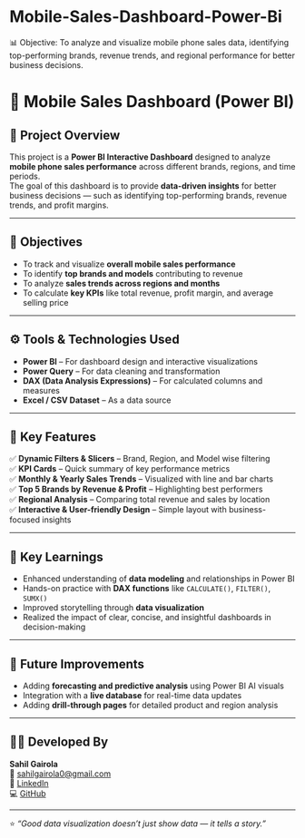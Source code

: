 # Mobile-Sales-Dashboard-Power-Bi
📊 Objective:  To analyze and visualize mobile phone sales data, identifying top-performing brands, revenue trends, and regional performance for better business decisions.
# 📱 Mobile Sales Dashboard (Power BI)

## 🧭 Project Overview  
This project is a **Power BI Interactive Dashboard** designed to analyze **mobile phone sales performance** across different brands, regions, and time periods.  
The goal of this dashboard is to provide **data-driven insights** for better business decisions — such as identifying top-performing brands, revenue trends, and profit margins.

---

## 🎯 Objectives
- To track and visualize **overall mobile sales performance**  
- To identify **top brands and models** contributing to revenue  
- To analyze **sales trends across regions and months**  
- To calculate **key KPIs** like total revenue, profit margin, and average selling price  

---

## ⚙️ Tools & Technologies Used
- **Power BI** – For dashboard design and interactive visualizations  
- **Power Query** – For data cleaning and transformation  
- **DAX (Data Analysis Expressions)** – For calculated columns and measures  
- **Excel / CSV Dataset** – As a data source  

---

## 🧩 Key Features
✅ **Dynamic Filters & Slicers** – Brand, Region, and Model wise filtering  
✅ **KPI Cards** – Quick summary of key performance metrics  
✅ **Monthly & Yearly Sales Trends** – Visualized with line and bar charts  
✅ **Top 5 Brands by Revenue & Profit** – Highlighting best performers  
✅ **Regional Analysis** – Comparing total revenue and sales by location  
✅ **Interactive & User-friendly Design** – Simple layout with business-focused insights  

---

## 🧠 Key Learnings
- Enhanced understanding of **data modeling** and relationships in Power BI  
- Hands-on practice with **DAX functions** like `CALCULATE()`, `FILTER()`, `SUMX()`  
- Improved storytelling through **data visualization**  
- Realized the impact of clear, concise, and insightful dashboards in decision-making  

---

## 🚀 Future Improvements
- Adding **forecasting and predictive analysis** using Power BI AI visuals  
- Integration with a **live database** for real-time data updates  
- Adding **drill-through pages** for detailed product and region analysis  

---

## 👨‍💻 Developed By
**Sahil Gairola**  
📧 [sahilgairola0@gmail.com](mailto:sahilgairola0@gmail.com)  
🔗 [LinkedIn](https://www.linkedin.com/in/sahil-gairola-44aa97384)  
💻 [GitHub](https://github.com/yourusername)

---

⭐ *“Good data visualization doesn’t just show data — it tells a story.”*

